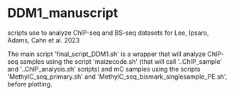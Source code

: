 # DDM1_manuscript
scripts use to analyze ChIP-seq and BS-seq datasets for Lee, Ipsaro, Adams, Cahn et al. 2023

The main script 'final_script_DDM1.sh' is a wrapper that will analyze ChIP-seq samples using the script 'maizecode.sh' (that will call '..ChIP_sample' and '..ChIP_analysis.sh' scripts) and mC samples using the scripts 'MethylC_seq_primary.sh' and 'MethylC_seq_bismark_singlesample_PE.sh', before plotting.
